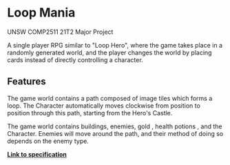 # Loop Mania
UNSW COMP2511 21T2 Major Project

A single player RPG similar to "Loop Hero", where the game takes place in a randomly generated world, and the player changes the world by placing cards instead of directly controlling a character.

## Features

The game world contains a path composed of image tiles which forms a loop. The Character automatically moves clockwise from position to position through this path, starting from the Hero's Castle.

The game world contains buildings, enemies, gold , health potions , and the Character. Enemies will move around the path, and their method of doing so depends on the enemy type.

[**Link to specification**](https://gitlab.cse.unsw.edu.au/COMP2511/21T2/project-specification)
